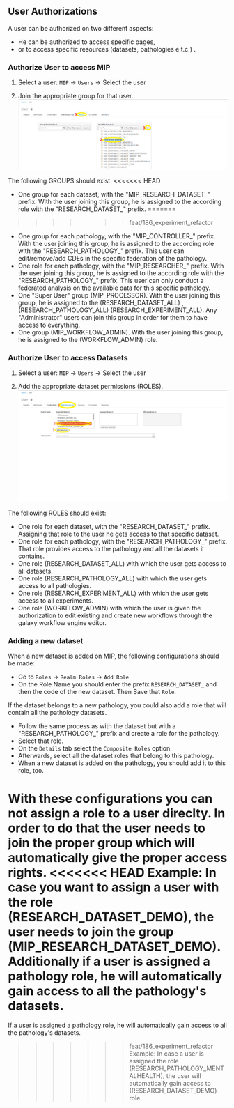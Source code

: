 ## User Authorizations

A user can be authorized on two different aspects:
  - He can be authorized to access specific pages,
  - or to access specific resources (datasets, pathologies e.t.c.) .

### Authorize User to access MIP

1) Select a user: `MIP` -> `Users` -> Select the user

2) Join the appropriate group for that user.
![img1](images/joinGroup.png)

The following GROUPS should exist:
<<<<<<< HEAD
  - One group for each dataset, with the "MIP_RESEARCH_DATASET_" prefix. With the user joining this group, he is assigned to the according role with the "RESEARCH_DATASET_" prefix.
=======
>>>>>>> feat/186_experiment_refactor
  - One group for each pathology, with the "MIP_CONTROLLER_" prefix. With the user joining this group, he is assigned to the according role with the "RESEARCH_PATHOLOGY_" prefix. This user can edit/remove/add CDEs in the specific federation of the pathology.
  - One role for each pathology, with the "MIP_RESEARCHER_" prefix. With the user joining this group, he is assigned to the according role with the "RESEARCH_PATHOLOGY_" prefix. This user can only conduct a federated analysis on the available data for this specific pathology.
  - One "Super User" group (MIP_PROCESSOR). With the user joining this group, he is assigned to the (RESEARCH_DATASET_ALL) , (RESEARCH_PATHOLOGY_ALL) (RESEARCH_EXPERIMENT_ALL). Any "Administrator" users can join this group in order for them to have access to everything.
  - One group (MIP_WORKFLOW_ADMIN). With the user joining this group, he is assigned to the (WORKFLOW_ADMIN) role.

### Authorize User to access Datasets

1) Select a user: `MIP` -> `Users` -> Select the user

2) Add the appropriate dataset permissions (ROLES).
![img1](images/addRole.png)

The following ROLES should exist:
  - One role for each dataset, with the "RESEARCH_DATASET_" prefix. Assigning that role to the user he gets access to that specific dataset.
  - One role for each pathology, with the "RESEARCH_PATHOLOGY_" prefix. That role provides access to the pathology and all the datasets it contains.
  - One role (RESEARCH_DATASET_ALL) with which the user gets access to all datasets.
  - One role (RESEARCH_PATHOLOGY_ALL) with which the user gets access to all pathologies.
  - One role (RESEARCH_EXPERIMENT_ALL) with which the user gets access to all experiments.
  - One role (WORKFLOW_ADMIN) with which the user is given the authorization to edit existing and create new workflows through the galaxy workflow engine editor.

### Adding a new dataset

When a new dataset is added on MIP, the following configurations should be made:
  - Go to `Roles` -> `Realm Roles` -> `Add Role`
  - On the Role Name you should enter the prefix `RESEARCH_DATASET_` and then the code of the new dataset. Then Save that `Role`.

If the dataset belongs to a new pathology, you could also add a role that will contain all the pathology datasets.
  - Follow the same process as with the dataset but with a "RESEARCH_PATHOLOGY_" prefix and create a role for the pathology.
  - Select that role.
  - On the `Details` tab select the `Composite Roles` option.
  - Afterwards, select all the dataset roles that belong to this pathology.
  - When a new dataset is added on the pathology, you should add it to this role, too.

With these configurations you can not assign a role to a user direclty. In order to do that the user needs to join the proper group which will automatically give the proper access rights.
<<<<<<< HEAD
Example: In case you want to assign a user with the role (RESEARCH_DATASET_DEMO), the user needs to join the group (MIP_RESEARCH_DATASET_DEMO).
Additionally if a user is assigned a pathology role, he will automatically gain access to all the pathology's datasets.
=======
If a user is assigned a pathology role, he will automatically gain access to all the pathology's datasets.
>>>>>>> feat/186_experiment_refactor
Example: In case a user is assigned the role (RESEARCH_PATHOLOGY_MENTALHEALTH), the user will automatically gain access to (RESEARCH_DATASET_DEMO) role.

